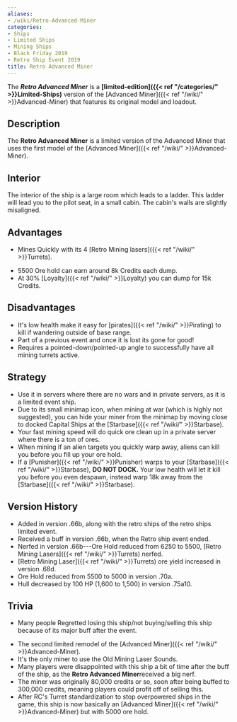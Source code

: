 ```yaml
---
aliases:
- /wiki/Retro-Advanced-Miner
categories:
- Ships
- Limited Ships
- Mining Ships
- Black Friday 2019
- Retro Ship Event 2019
title: Retro Advanced Miner
---
```


The **_Retro Advanced Miner_** is a **[limited-edition]({{< ref "/categories/" >}}Limited-Ships)** version of the [Advanced Miner]({{< ref "/wiki/" >}}Advanced-Miner) that features its original model and loadout.

## Description

The **Retro Advanced Miner** is a limited version of the Advanced Miner that uses the first model of the [Advanced Miner]({{< ref "/wiki/" >}}Advanced-Miner).

## Interior

The interior of the ship is a large room which leads to a ladder. This ladder will lead you to the pilot seat, in a small cabin. The cabin's walls are slightly misaligned.

## Advantages

- Mines Quickly with its 4 [Retro Mining lasers]({{< ref "/wiki/" >}}Turrets).

<!-- -->

- 5500 Ore hold can earn around 8k Credits each dump.
- At 30% [Loyalty]({{< ref "/wiki/" >}}Loyalty) you can dump for 15k Credits.

## Disadvantages

- It's low health make it easy for [pirates]({{< ref "/wiki/" >}}Pirating) to kill if wandering outside of base range.
- Part of a previous event and once it is lost its gone for good!
- Requires a pointed-down/pointed-up angle to successfully have all mining turrets active.

## Strategy

- Use it in servers where there are no wars and in private servers, as it is a limited event ship.
- Due to its small minimap icon, when mining at war (which is highly not suggested), you can hide your miner from the minimap by moving close to docked Capital Ships at the [Starbase]({{< ref "/wiki/" >}}Starbase).
- Your fast mining speed will do quick ore clean up in a private server where there is a ton of ores.
- When mining if an alien targets you quickly warp away, aliens can kill you before you fill up your ore hold.
- If a [Punisher]({{< ref "/wiki/" >}}Punisher) warps to your [Starbase]({{< ref "/wiki/" >}}Starbase), **DO NOT DOCK.** Your low health will let it kill you before you even despawn, instead warp 18k away from the [Starbase]({{< ref "/wiki/" >}}Starbase).

## Version History 

- Added in version .66b, along with the retro ships of the retro ships limited event.
- Received a buff in version .66b, when the Retro ship event ended.
- Nerfed in version .66b---Ore Hold reduced from 6250 to 5500, [Retro Mining Lasers]({{< ref "/wiki/" >}}Turrets) nerfed.
- [Retro Mining Laser]({{< ref "/wiki/" >}}Turrets) ore yield increased in version .68d.
- Ore Hold reduced from 5500 to 5000 in version .70a.
- Hull decreased by 100 HP (1,600 to 1,500) in version .75a10.

## Trivia

- Many people Regretted losing this ship/not buying/selling this ship because of its major buff after the event.

<!-- -->

- The second limited remodel of the [Advanced Miner]({{< ref "/wiki/" >}}Advanced-Miner).
- It's the only miner to use the Old Mining Laser Sounds.
- Many players were disappointed with this ship a bit of time after the buff of the ship, as the **Retro Advanced Miner**received a big nerf. 
- The miner was originally 80,000 credits or so, soon after being buffed to 300,000 credits, meaning players could profit off of selling this.
- After RC's Turret standardization to stop overpowered ships in the game, this ship is now basically an [Advanced Miner]({{< ref "/wiki/" >}}Advanced-Miner) but with 5000 ore hold.